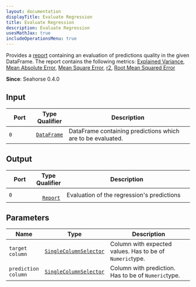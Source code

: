 ```yaml
---
layout: documentation
displayTitle: Evaluate Regression
title: Evaluate Regression
description: Evaluate Regression
usesMathJax: true
includeOperationsMenu: true
---
```



Provides a [report](../classes/report.html)
containing an evaluation of predictions quality in the given DataFrame.
The report contains the following metrics:
[Explained Variance](https://en.wikipedia.org/wiki/Explained_variation),
[Mean Absolute Error](https://en.wikipedia.org/wiki/Mean_absolute_error),
[Mean Square Error](https://en.wikipedia.org/wiki/Mean_squared_error),
[r2](https://en.wikipedia.org/wiki/Coefficient_of_determination),
[Root Mean Squared Error](https://en.wikipedia.org/wiki/Root-mean-square_deviation)

**Since**: Seahorse 0.4.0

## Input

<table>
<thead>
<tr>
<th style="width:15%">Port</th>
<th style="width:15%">Type Qualifier</th>
<th style="width:70%">Description</th>
</tr>
</thead>
<tbody>
<tr>
<td><code>0</code></td>
<td><code><a href="../classes/dataframe.html">DataFrame</a></code></td>
<td>
DataFrame containing predictions which are to be evaluated.
</td>
</tr>
</tbody>
</table>

## Output

<table>
<thead>
<tr>
<th style="width:15%">Port</th>
<th style="width:15%">Type Qualifier</th>
<th style="width:70%">Description</th>
</tr>
</thead>
<tbody>
<tr>
<td><code>0</code></td>
<td><code>
  <a href="../classes/report.html">Report</a></code></td>
<td>Evaluation of the regression's predictions</td>
</tr>
</tbody>
</table>

## Parameters

<table class="table">
<thead>
<tr>
<th style="width:15%">Name</th>
<th style="width:15%">Type</th>
<th style="width:70%">Description</th>
</tr>
</thead>
<tbody>
<tr>
<td><code id="target_column">target column</code></td>
<td><code><a href="../parameters.html#single_column_selector">SingleColumnSelector</a></code></td>
<td>
Column with expected values. Has to be of <code>Numeric</code>type.
</td>
</tr>
<tr>
<td><code id="prediction_column">prediction column</code></td>
<td><code><a href="../parameters.html#single_column_selector">SingleColumnSelector</a></code></td>
<td>
Column with prediction. Has to be of <code>Numeric</code>type.
</td>
</tr>
</tbody>
</table>
